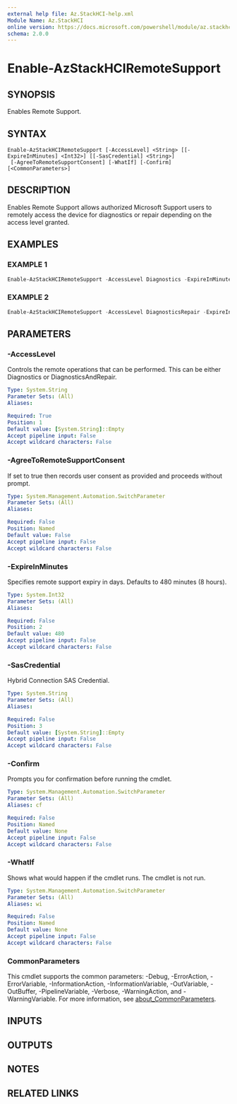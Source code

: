 ```yaml
---
external help file: Az.StackHCI-help.xml
Module Name: Az.StackHCI
online version: https://docs.microsoft.com/powershell/module/az.stackhci/enable-azstackhciremotesupport
schema: 2.0.0
---
```


# Enable-AzStackHCIRemoteSupport

## SYNOPSIS
Enables Remote Support.

## SYNTAX

```
Enable-AzStackHCIRemoteSupport [-AccessLevel] <String> [[-ExpireInMinutes] <Int32>] [[-SasCredential] <String>]
 [-AgreeToRemoteSupportConsent] [-WhatIf] [-Confirm] [<CommonParameters>]
```

## DESCRIPTION
Enables Remote Support allows authorized Microsoft Support users to remotely access the device for diagnostics or repair depending on the access level granted.

## EXAMPLES

### EXAMPLE 1
```powershell
Enable-AzStackHCIRemoteSupport -AccessLevel Diagnostics -ExpireInMinutes 1440 -SasCredential "Sample SAS"
```

### EXAMPLE 2
```powershell
Enable-AzStackHCIRemoteSupport -AccessLevel DiagnosticsRepair -ExpireInMinutes 1440 -SasCredential "Sample SAS" -AgreeToRemoteSupportConsent
```

## PARAMETERS

### -AccessLevel
Controls the remote operations that can be performed. This can be either Diagnostics or DiagnosticsAndRepair.

```yaml
Type: System.String
Parameter Sets: (All)
Aliases:

Required: True
Position: 1
Default value: [System.String]::Empty
Accept pipeline input: False
Accept wildcard characters: False
```

### -AgreeToRemoteSupportConsent
If set to true then records user consent as provided and proceeds without prompt.

```yaml
Type: System.Management.Automation.SwitchParameter
Parameter Sets: (All)
Aliases:

Required: False
Position: Named
Default value: False
Accept pipeline input: False
Accept wildcard characters: False
```

### -ExpireInMinutes
Specifies remote support expiry in days. Defaults to 480 minutes (8 hours).

```yaml
Type: System.Int32
Parameter Sets: (All)
Aliases:

Required: False
Position: 2
Default value: 480
Accept pipeline input: False
Accept wildcard characters: False
```

### -SasCredential
Hybrid Connection SAS Credential.

```yaml
Type: System.String
Parameter Sets: (All)
Aliases:

Required: False
Position: 3
Default value: [System.String]::Empty
Accept pipeline input: False
Accept wildcard characters: False
```

### -Confirm
Prompts you for confirmation before running the cmdlet.

```yaml
Type: System.Management.Automation.SwitchParameter
Parameter Sets: (All)
Aliases: cf

Required: False
Position: Named
Default value: None
Accept pipeline input: False
Accept wildcard characters: False
```

### -WhatIf
Shows what would happen if the cmdlet runs. The cmdlet is not run.

```yaml
Type: System.Management.Automation.SwitchParameter
Parameter Sets: (All)
Aliases: wi

Required: False
Position: Named
Default value: None
Accept pipeline input: False
Accept wildcard characters: False
```

### CommonParameters
This cmdlet supports the common parameters: -Debug, -ErrorAction, -ErrorVariable, -InformationAction, -InformationVariable, -OutVariable, -OutBuffer, -PipelineVariable, -Verbose, -WarningAction, and -WarningVariable. For more information, see [about_CommonParameters](http://go.microsoft.com/fwlink/?LinkID=113216).

## INPUTS

## OUTPUTS

## NOTES

## RELATED LINKS
